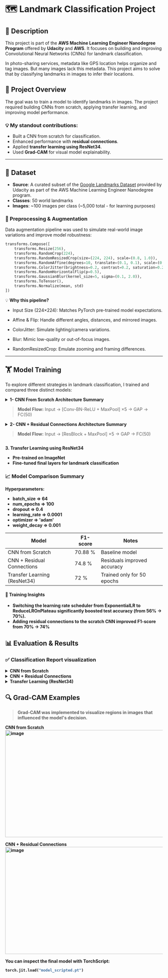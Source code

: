 # 🗺️ Landmark Classification Project

## 📌 Description
This project is part of the **AWS Machine Learning Engineer Nanodegree Program** offered by **Udacity** and **AWS**. It focuses on building and improving Convolutional Neural Networks (CNNs) for landmark classification.

In photo-sharing services, metadata like GPS location helps organize and tag images. But many images lack this metadata. This project aims to solve that by classifying landmarks in images to infer their locations.

## 🧠 Project Overview
The goal was to train a model to identify landmarks in images. The project required building CNNs from scratch, applying transfer learning, and improving model performance.

### 💡 My standout contributions:
- Built a CNN from scratch for classification.
- Enhanced performance with **residual connections**.
- Applied **transfer learning using ResNet34**.
- Used **Grad-CAM** for visual model explainability.

---

## 📂 Dataset

- **Source**: A curated subset of the [Google Landmarks Dataset](https://github.com/cvdfoundation/google-landmark) provided by Udacity as part of the AWS Machine Learning Engineer Nanodegree program.
- **Classes**: 50 world landmarks
- **Images**: ~100 images per class (~5,000 total - for learning purposes)
### 🧪 Preprocessing & Augmentation

Data augmentation pipeline was used to simulate real-world image variations and improve model robustness:

```python
transforms.Compose([
    transforms.Resize(256),
    transforms.RandomCrop(224),
    transforms.RandomResizedCrop(size=(224, 224), scale=(0.8, 1.0)),
    transforms.RandomAffine(degrees=10, translate=(0.1, 0.1), scale=(0.9, 1.1), shear=5),
    transforms.ColorJitter(brightness=0.2, contrast=0.2, saturation=0.2, hue=0.1),
    transforms.RandomHorizontalFlip(p=0.5),
    transforms.GaussianBlur(kernel_size=5, sigma=(0.1, 2.0)),
    transforms.ToTensor(),
    transforms.Normalize(mean, std)
])
```
💡 **Why this pipeline?**

- Input Size (224×224): Matches PyTorch pre-trained model expectations.

- Affine & Flip: Handle different angles, distances, and mirrored images.

- ColorJitter: Simulate lighting/camera variations.

- Blur: Mimic low-quality or out-of-focus images.

- RandomResizedCrop: Emulate zooming and framing differences.

---

## 🏋️ Model Training
To explore different strategies in landmark classification, I trained and compared three distinct models:

<details>
  <summary><strong>1- CNN From Scratch Architecture Summary</strong>
    <blockquote>
      <strong>Model Flow:</strong> Input → [Conv-BN-ReLU + MaxPool] ×5 → GAP → FC(50)
    </blockquote>
  </summary>

  <br>

  <table>
    <thead>
      <tr>
        <th>Stage</th>
        <th>Layers</th>
        <th>Output Shape</th>
      </tr>
    </thead>
    <tbody>
      <tr>
        <td><strong>Input</strong></td>
        <td>—</td>
        <td><code>[3, 224, 224]</code></td>
      </tr>
      <tr>
        <td><strong>Block 1</strong></td>
        <td>Conv(64) → BN → ReLU → MaxPool</td>
        <td><code>[64, 112, 112]</code></td>
      </tr>
      <tr>
        <td><strong>Block 2</strong></td>
        <td>Conv(128) → BN → ReLU → MaxPool</td>
        <td><code>[128, 56, 56]</code></td>
      </tr>
      <tr>
        <td><strong>Block 3</strong></td>
        <td>Conv(256) ×2 → BN → ReLU → MaxPool</td>
        <td><code>[256, 28, 28]</code></td>
      </tr>
      <tr>
        <td><strong>Block 4</strong></td>
        <td>Conv(512) ×2 → BN → ReLU → MaxPool</td>
        <td><code>[512, 14, 14]</code></td>
      </tr>
      <tr>
        <td><strong>Block 5</strong></td>
        <td>Conv(512) ×2 → BN → ReLU → MaxPool</td>
        <td><code>[512, 7, 7]</code></td>
      </tr>
      <tr>
        <td><strong>Head</strong></td>
        <td>GAP → Flatten → Dropout → FC(50)</td>
        <td><code>[50]</code></td>
      </tr>
    </tbody>
  </table>

</details>



  
<details>
  <summary><strong>2- CNN + Residual Connections Architecture Summary</strong>
    <blockquote><strong>Model Flow:</strong> Input → [ResBlock + MaxPool] ×5 → GAP → FC(50)</blockquote>
  </summary>
  <table>
    <thead>
      <tr>
        <th>Stage</th>
        <th>Layers</th>
        <th>Output Shape</th>
      </tr>
    </thead>
    <tbody>
      <tr>
        <td><strong>Input</strong></td>
        <td>—</td>
        <td><code>[3, 224, 224]</code></td>
      </tr>
      <tr>
        <td><strong>Block 1</strong></td>
        <td>ResidualBlock(3→64)<br>→ Conv-BN-ReLU ×2 + SkipConv (1×1) + ReLU<br>+ MaxPool(2×2)</td>
        <td><code>[64, 112, 112]</code></td>
      </tr>
      <tr>
        <td><strong>Block 2</strong></td>
        <td>ResidualBlock(64→128) + MaxPool</td>
        <td><code>[128, 56, 56]</code></td>
      </tr>
      <tr>
        <td><strong>Block 3</strong></td>
        <td>ResidualBlock(128→256) ×2 + MaxPool</td>
        <td><code>[256, 28, 28]</code></td>
      </tr>
      <tr>
        <td><strong>Block 4</strong></td>
        <td>ResidualBlock(256→512) ×2 + MaxPool</td>
        <td><code>[512, 14, 14]</code></td>
      </tr>
      <tr>
        <td><strong>Block 5</strong></td>
        <td>ResidualBlock(512→512) ×2 + MaxPool</td>
        <td><code>[512, 7, 7]</code></td>
      </tr>
      <tr>
        <td><strong>Block 6</strong></td>
        <td>ResidualBlock(512→512) ×2 + MaxPool</td>
        <td><code>[512, 7, 7]</code></td>
      </tr>
      <tr>
        <td><strong>Head</strong></td>
        <td>GlobalAvgPool → Flatten → Dropout(0.5) → Linear(512→50)</td>
        <td><code>[50]</code></td>
      </tr>
    </tbody>
  </table>

</details>

<strong>3. Transfer Learning using ResNet34<strong>
   - Pre-trained on ImageNet
   - Fine-tuned final layers for landmark classification


### 📈 Model Comparison Summary
**Hyperparameters:**
- batch_size => 64  
- num_epochs => 100      
- dropout => 0.4          
- learning_rate => 0.0001  
- optimizer => 'adam'          
- weight_decay => 0.001   


| Model                       | F1-score | Notes                          |
|-----------------------------|----------|--------------------------------|
| CNN from Scratch            | 70.88 %  | Baseline model                 |
| CNN + Residual Connections  | 74.8 %   | Residuals improved accuracy    |
| Transfer Learning (ResNet34)| 72  %    | Trained only for 50 epochs     |

#### 📝 Training Insights
- Switching the learning rate scheduler from **ExponentialLR** to **ReduceLROnPlateau** significantly boosted test accuracy (from **56% → 70%**).  
- Adding **residual connections** to the scratch CNN improved F1-score from **70% → 74%**

## 📊 Evaluation & Results

### ✅ Classification Report visualization
<details><summary><strong>CNN from Scratch</strong></summary>
  <img width="1990" height="1589" alt="CNN from Scratch visualization" src="https://github.com/user-attachments/assets/c8237479-7772-48be-9de7-a996e9c19882" />
</details>
<details><summary><strong>CNN + Residual Connections</strong></summary>
    <img width="1989" height="1589" alt="CNN + Residual Connections visualization" src="https://github.com/user-attachments/assets/6b832c0a-e784-4b92-b1bc-0c3a5a47ed91" />
</details>

<details><summary><strong>Transfer Learning (ResNet34)</strong></summary>
    <img width="1989" height="1589" alt="Transfer Learning (ResNet34) visualization" src="https://github.com/user-attachments/assets/cc1f7e36-e1e2-4735-8ae1-fbfa20b6decf" />

</details>


## 🔍 Grad-CAM Examples
> Grad-CAM was implemented to visualize regions in images that influenced the model's decision.

<strong>CNN from Scratch</strong>
<img width="989" height="343" alt="image" src="https://github.com/user-attachments/assets/dc665b70-0e7f-47ee-a957-46f372870d95" />



<strong>CNN + Residual Connections</strong>
<img width="989" height="343" alt="image" src="https://github.com/user-attachments/assets/c3276be0-9723-42a9-af02-625646ef1911" />



You can inspect the final model with TorchScript:
```python
torch.jit.load("model_scripted.pt")
